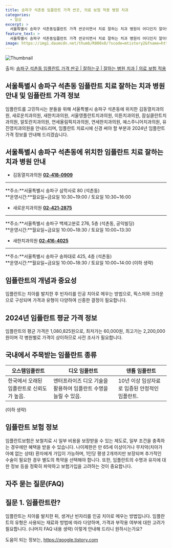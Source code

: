 ```yaml
---
title: 송파구 석촌동 임플란트 가격 싼곳, 의료 보험 적용 병원 치과
categories:
  - 일상
excerpt: >
  서울특별시 송파구 석촌동임플란트 가격 싼곳이면서 치료 잘하는 치과 병원이 어디인지 알아보도록 하겠습니다. 서울특별시 송파구 석촌동에 위치한 김동열치과의원 새로운치과의원 새한치과의원 서울영플란트치과의원 이튼치과의원 잠실클란트치과의원 알토란치과의원 연세올림픽치과의원 연세한치과의원 예스주니어치과의원 유진영치과의원 순서대로 안내 드리며, 임플란트 치료시 신경써야 할 부분 또한 같이 공유 드리겠습니다.2024년 임플란트 가격 살펴보기 👈 클릭임플란트 평균 가격김동열치과의원표 내에 있는 전화 번호를 클릭 하시면 김동열치과의원로 바로 전화 연결 됩니다.분류주소전화번호치과의원서울특별시 송파구 삼학사로 80 (석촌동)📞02-418-0909로 전화하기김동열치과의원 위치 확인하기 👈 클릭요일운영시..
feature_text: >
  서울특별시 송파구 석촌동임플란트 가격 싼곳이면서 치료 잘하는 치과 병원이 어디인지 알아보도록 하겠습니다. 서울특별시 송파구 석촌동에 위치한 김동열치과의원 새로운치과의원 새한치과의원 서울영플란트치과의원 이튼치과의원 잠실클란트치과의원 알토란치과의원 연세올림픽치과의원 연세한치과의원 예스주니어치과의원 유진영치과의원 순서대로 안내 드리며, 임플란트 치료시 신경써야 할 부분 또한 같이 공유 드리겠습니다.2024년 임플란트 가격 살펴보기 👈 클릭임플란트 평균 가격김동열치과의원표 내에 있는 전화 번호를 클릭 하시면 김동열치과의원로 바로 전화 연결 됩니다.분류주소전화번호치과의원서울특별시 송파구 삼학사로 80 (석촌동)📞02-418-0909로 전화하기김동열치과의원 위치 확인하기 👈 클릭요일운영시..
image: https://img1.daumcdn.net/thumb/R800x0/?scode=mtistory2&fname=https%3A%2F%2Fblog.kakaocdn.net%2Fdn%2FyyV03%2FbtsG0azQ0x7%2FWGWWLKaJkcjokTJDSAOaZk%2Fimg.webp
---
```


![Thumbnail](https://img1.daumcdn.net/thumb/R800x0/?scode=mtistory2&fname=https%3A%2F%2Fblog.kakaocdn.net%2Fdn%2FyyV03%2FbtsG0azQ0x7%2FWGWWLKaJkcjokTJDSAOaZk%2Fimg.webp)

<p>출처: <a href="https://qoogle.tistory.com/6770" rel="dofollow">송파구 석촌동 임플란트 가격 싼곳 | 잘하는곳 | 잘하는 병원 치과 | 의료 보험 적용</a> </p>

## 서울특별시 송파구 석촌동 임플란트 치료 잘하는 치과 병원 안내 및 임플란트 가격 정보



임플란트를 고민하시는 분들을 위해 서울특별시 송파구 석촌동에 위치한 김동열치과의원, 새로운치과의원, 새한치과의원, 서울영플란트치과의원,
이튼치과의원, 잠실클란트치과의원, 알토란치과의원, 연세올림픽치과의원, 연세한치과의원, 예스주니어치과의원, 유진영치과의원을 안내드리며,
임플란트 치료시에 신경 써야 할 부분과 2024년 임플란트 가격 정보를 안내해 드리겠습니다.

## 서울특별시 송파구 석촌동에 위치한 임플란트 치료 잘하는 치과 병원 안내



  * 김동열치과의원
**[02-418-0909](tel:02-418-0909)**  
---  
**주소:**서울특별시 송파구 삼학사로 80 (석촌동)  
**운영시간:**월요일~금요일 10:30~19:00 / 토요일 10:30~16:00



  * 새로운치과의원
**[02-421-2875](tel:02-421-2875)**  
---  
**주소:**서울특별시 송파구 백제고분로 276, 5층 (석촌동, 공익빌딩)  
**운영시간:**월요일~금요일 10:00~18:30 / 토요일 10:00~13:30



  * 새한치과의원
**[02-416-4025](tel:02-416-402)**  
---  
**주소:**서울특별시 송파구 송파대로 425, 4층 (석촌동)  
**운영시간:**월요일~금요일 10:00~18:30 / 토요일 10:00~14:00 (이하 생략)



## 임플란트의 개념과 중요성



임플란트는 치아를 발치한 후 빈자리를 인공 치아로 메우는 방법으로, 픽스처와 크라운으로 구성되며 가격과 유형이 다양하여 신중한 결정이
필요합니다.

## 2024년 임플란트 평균 가격 정보



임플란트의 평균 가격은 1,080,825원으로, 최저가는 60,000원, 최고가는 2,200,000원이며 각 병원별로 가격이 상이하므로 사전
조사가 필요합니다.

## 국내에서 주목받는 임플란트 종류



**오스템임플란트** | **디오 임플란트** | **덴튬 임플란트**  
---|---|---  
한국에서 오래된 임플란트로 신뢰도가 높음. | 엔터프라이즈 디오 기술을 활용하여 임플란트 수명을 늘릴 수 있음. | 10년 이상 임상자료로 입증된 안정적인 임플란트.  
(이하 생략)



## 임플란트 보험 정보



임플란트보험은 보철치료 시 일부 비용을 보장받을 수 있는 제도로, 일부 조건을 충족하는 경우에만 혜택을 받을 수 있습니다. 나이제한은 만
65세 이상이거나 무치악(치아가 아예 없는 상태) 환자에게 가입이 가능하며, 1인당 평생 2개까지만 보장되며 추가적인 수술이 필요한 경우
별도의 특약을 선택해야 합니다. 또한, 임플란트의 수명과 유지에 대한 정보 등을 정확히 파악하고 보험가입을 고려하는 것이 중요합니다.

## 자주 묻는 질문(FAQ)



## 질문 1. 임플란트란?

임플란트는 치아를 발치한 뒤, 생겨난 빈자리를 인공 치아로 메우는 방법입니다. 임플란트의 유형은 사용되는 재료와 방법에 따라 다양하며,
가격과 부작용 여부에 대한 고려가 필요합니다. (나머지 FAQ 내용 생략) 이렇게 안내해 드리니 원하시는가요?

 

도움이 되는 정보는, <a href="https://qoogle.tistory.com" rel="dofollow">https://qoogle.tistory.com</a>


